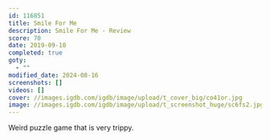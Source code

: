 ```yaml
---
id: 116851
title: Smile For Me
description: Smile For Me - Review
score: 70
date: 2019-09-10
completed: true
goty:
  - ""
modified_date: 2024-08-16
screenshots: []
videos: []
cover: //images.igdb.com/igdb/image/upload/t_cover_big/co41or.jpg
image: //images.igdb.com/igdb/image/upload/t_screenshot_huge/sc6fs2.jpg
---
```

Weird puzzle game that is very trippy.